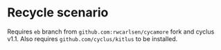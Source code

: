 
Recycle scenario
==================

Requires `eb` branch from `github.com:rwcarlsen/cycamore` fork and cyclus
v1.1.  Also requires `github.com/cyclus/kitlus` to be installed.

